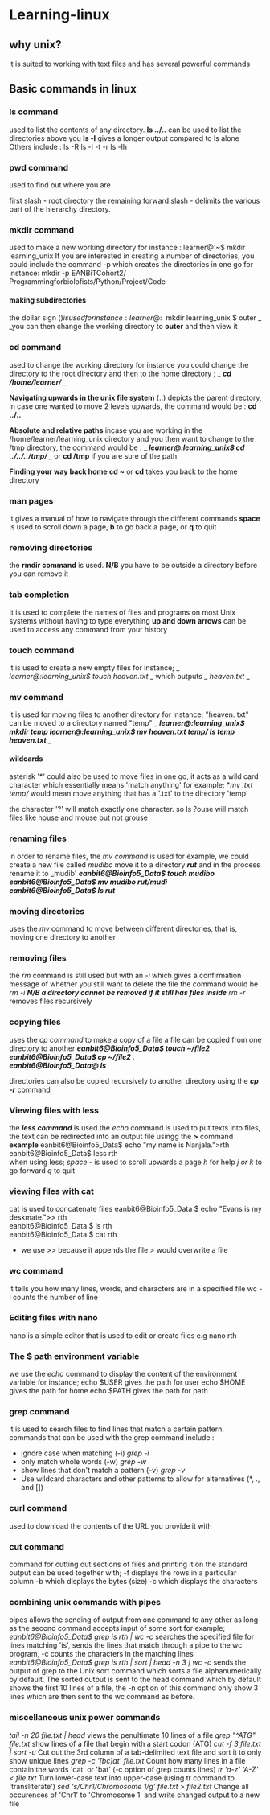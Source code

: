 # Learning-linux

## why unix?
it is suited to working with text files and has several powerful commands

## Basic commands in linux

### ls command
used to list the contents of any directory.
**ls ../..** can be used to list the directories above you
**ls -l** gives a longer output compared to ls alone
Others include : ls -R
                 ls -l -t -r
                 ls -lh

### pwd command
used to find out where you are

first slash - root directory
the remaining forward slash - delimits the various part of the hierarchy directory.

### mkdir command
used to make a new working directory
for instance : learner@:~$ mkdir learning_unix
If you are interested in creating a number of directories, you could include the command -p which creates the directories in one go
for instance: mkdir -p EANBiTCohort2/ Programmingforbiolofists/Python/Project/Code
#### making subdirectories
the dollar sign ($) is used
for instance : learner@:~$ mkdir learning_unix $ outer
_ _you can then change the working directory to **outer** and then view it

### cd command
used to change the working directory
for instance you could change the directory to the root directory and then to the home directory ; _ _**cd /home/learner/**_ _

**Navigating upwards in the unix file system**
(..) depicts the parent directory, in case one wanted to move 2 levels upwards, the command would be : **cd ../..**

**Absolute and relative paths**
incase you are working in the /home/learner/learning_unix directory and you then want to change to the /tmp directory, 
the command would be : **_ _learner@:learning_unix$ cd ../../../tmp/_ _** or **cd /tmp** if you are sure of the path.

**Finding your way back home**
**cd ~** or **cd** takes you back to the home directory

### man pages
it gives a manual of how to navigate through the different commands
**space** is used to scroll down a page, **b** to go back a page, or **q** to quit

### removing directories
the **rmdir command** is used.
**N/B** you have to be outside a directory before you can remove it

### tab completion
It is used to complete the names of files and programs on most Unix systems without having to type everything
**up and down arrows** can be used to access any command from your history

### touch command
it is used to create a new empty files
for instance; _ _learner@:learning_unix$ touch heaven.txt_ _ which outputs _ _heaven.txt_ _

### mv command
it is used for moving files to another directory
for instance; "heaven. txt" can be moved to a directory named "temp"
**_ _learner@:learning_unix$ mkdir temp
learner@:learning_unix$ mv heaven.txt temp/
ls temp
heaven.txt_ _**

#### wildcards
asterisk '*' could also be used to move files in one go, it acts as a wild card character which essentially means 'match anything'
for example; **mv *.txt temp/** would mean move anything that has a '.txt' to the directory 'temp'

the character '?' will match exactly one character. so ls ?ouse will match files like house and mouse but not grouse

### renaming files
in order to rename files, the _mv command_ is used 
for example, we could create a new file called _mudibo_ move it to a directory **_rut_** and in the process rename it to _mudib'
**_eanbit6@Bioinfo5_Data$ touch mudibo 
eanbit6@Bioinfo5_Data$ mv mudibo rut/mudi                             
eanbit6@Bioinfo5_Data$ ls rut_**

### moving directories
uses the _mv_ command to move between different directories, that is, moving one directory to another

### removing files
the _rm_ command is still used but with an _-i_ which gives a confirmation message of whether you still want to delete the file
the command would be _rm -i_
**_N/B a directory cannot be removed if it still has files inside_**
_rm -r_ removes files recursively

### copying files
uses the _cp command_ to make a copy of a file
a file can be copied from one directory to another
**_eanbit6@Bioinfo5_Data$ touch ~/file2                                  
eanbit6@Bioinfo5_Data$ cp ~/file2 .                                   
eanbit6@Bioinfo5_Data@ ls_**

directories can also be copied recursively to another directory using the **_cp -r_** command

### Viewing files with less
the **_less command_** is used
the _echo_ command is used to put texts into files, the text can be redirected into an output file usingg the **>** command
**example**
eanbit6@Bioinfo5_Data$ echo "my name is Nanjala.">rth                 
eanbit6@Bioinfo5_Data$ less rth  
 when using less; _space_ - is used to scroll upwards a page
                  _h_ for help
                  _j or k_ to go forward 
                  _q_ to quit    
                  
### viewing files with cat
cat is used to concatenate files
eanbit6@Bioinfo5_Data $ echo "Evans is my deskmate.">> rth           
eanbit6@Bioinfo5_Data $ ls rth                                         
eanbit6@Bioinfo5_Data $ cat rth 
- we use >> because it appends the file
          > would overwrite a file
         
### wc command
it tells you how many lines, words, and characters are in a specified file 
wc -l counts the number of line

### Editing files with nano
nano is a simple editor that is used to edit or create files
e.g nano rth

### The $ path environment variable
we use the *echo* command to display the content of the environment variable
for instance;
    echo $USER gives the path for user
    echo $HOME gives the path for home
    echo $PATH gives the path for path
    
### grep command
it is used to search files to find lines that match a certain pattern.
commands that can be used with the grep command include : 
  - ignore case when matching (-i) _grep -i_
  - only match whole words (-w) _grep -w_
  - show lines that don't match a pattern (-v) _grep -v_
  - Use wildcard characters and other patterns to allow for alternatives (*, ., and [])

### curl command 
used to download the contents of the URL you provide it with

### cut command
command for cutting out sections of files and printing it on the standard output
can be used together with;
-f displays the rows in a particular column
-b which displays the bytes (size)
-c which displays the characters

### combining unix commands with pipes
pipes allows the sending of output from one command to any other as long as the second command accepts input of some sort
for example; 
_eanbit6@Bioinfo5_Data$ grep is rth | wc -c_  searches the specified file for lines matching 'is', sends the lines that match through a pipe to the wc program, -c counts the characters in the matching lines
_eanbit6@Bioinfo5_Data$ grep is rth | sort | head -n 3 | wc -c_
sends the output of grep to the Unix sort command which sorts a file alphanumerically by default. The sorted output is sent to the head command which by default shows the first 10 lines of a file, the -n option of this command only show 3 lines which are then sent to the wc command as before.

### miscellaneous unix power commands
_tail -n 20 file.txt | head_ views the penultimate 10 lines of a file
_grep "^ATG" file.txt_ show lines of a file that begin with a start codon (ATG)
_cut -f 3 file.txt | sort -u_ Cut out the 3rd column of a tab-delimited text file and sort it to only show unique lines
_grep -c '[bc]at' file.txt_ Count how many lines in a file contain the words 'cat' or 'bat' (-c option of grep counts lines)
_tr 'a-z' 'A-Z' < file.txt_ Turn lower-case text into upper-case (using tr command to 'transliterate')
_sed 's/Chr1/Chromosome 1/g' file.txt > file2.txt_ Change all occurences of 'Chr1' to 'Chromosome 1' and write changed output to a new file

